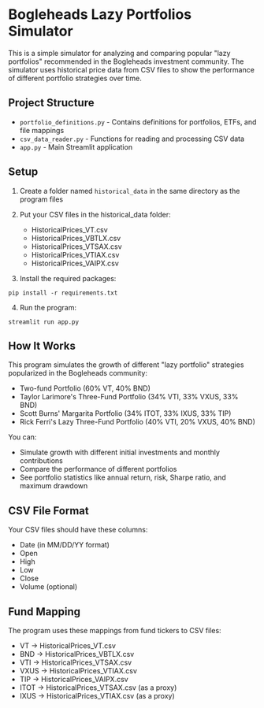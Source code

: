 # Bogleheads Lazy Portfolios Simulator

This is a simple simulator for analyzing and comparing popular "lazy portfolios" recommended in the Bogleheads investment community. The simulator uses historical price data from CSV files to show the performance of different portfolio strategies over time.

## Project Structure

- `portfolio_definitions.py` - Contains definitions for portfolios, ETFs, and file mappings
- `csv_data_reader.py` - Functions for reading and processing CSV data
- `app.py` - Main Streamlit application

## Setup

1. Create a folder named `historical_data` in the same directory as the program files
2. Put your CSV files in the historical_data folder:
   - HistoricalPrices_VT.csv
   - HistoricalPrices_VBTLX.csv  
   - HistoricalPrices_VTSAX.csv
   - HistoricalPrices_VTIAX.csv
   - HistoricalPrices_VAIPX.csv

3. Install the required packages:
```
pip install -r requirements.txt
```

4. Run the program:
```
streamlit run app.py
```

## How It Works

This program simulates the growth of different "lazy portfolio" strategies popularized in the Bogleheads community:

- Two-fund Portfolio (60% VT, 40% BND)
- Taylor Larimore's Three-Fund Portfolio (34% VTI, 33% VXUS, 33% BND)
- Scott Burns' Margarita Portfolio (34% ITOT, 33% IXUS, 33% TIP)
- Rick Ferri's Lazy Three-Fund Portfolio (40% VTI, 20% VXUS, 40% BND)

You can:
- Simulate growth with different initial investments and monthly contributions
- Compare the performance of different portfolios
- See portfolio statistics like annual return, risk, Sharpe ratio, and maximum drawdown

## CSV File Format

Your CSV files should have these columns:
- Date (in MM/DD/YY format)
- Open
- High
- Low
- Close
- Volume (optional)

## Fund Mapping

The program uses these mappings from fund tickers to CSV files:
- VT → HistoricalPrices_VT.csv
- BND → HistoricalPrices_VBTLX.csv
- VTI → HistoricalPrices_VTSAX.csv
- VXUS → HistoricalPrices_VTIAX.csv
- TIP → HistoricalPrices_VAIPX.csv
- ITOT → HistoricalPrices_VTSAX.csv (as a proxy)
- IXUS → HistoricalPrices_VTIAX.csv (as a proxy)